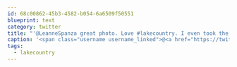 ```yaml
---
id: 68c00862-45b3-4582-b054-6a6509f50551
blueprint: text
category: twitter
title: "'@LeanneSpanza great photo. Love #lakecountry. I even took the kayak out the other day instagram.com/p/iPaFklEg6m/"
caption: '<span class="username username_linked">@<a href="https://twitter.com/LeanneSpanza" title="Leanne Spanza">LeanneSpanza</a></span> great photo. Love <span class="hashtag hashtag_local">#<a href="http://tweettemp.darylchymko.ca/?tag=lakecountry">lakecountry</a>. I even took the kayak out the other day <a href="http://instagram.com/p/iPaFklEg6m/" title="http://instagram.com/p/iPaFklEg6m/" class="link link_untco">instagram.com/p/iPaFklEg6m/</a>'
tags:
  - lakecountry
---
```

